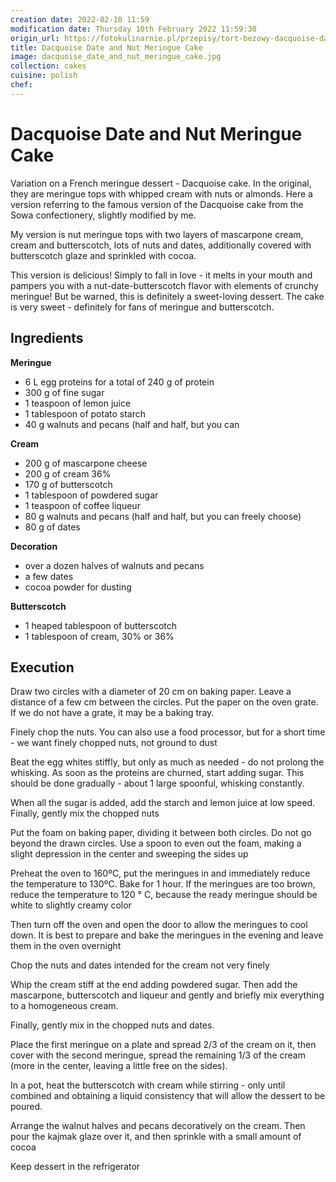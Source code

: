 ```yaml
---
creation date: 2022-02-10 11:59
modification date: Thursday 10th February 2022 11:59:30
origin_url: https://fotokulinarnie.pl/przepisy/tort-bezowy-dacquoise-daktylowo-orzechowy
title: Dacquoise Date and Nut Meringue Cake
image: dacquoise_date_and_nut_meringue_cake.jpg
collection: cakes
cuisine: polish
chef: 
---
```

# Dacquoise Date and Nut Meringue Cake

Variation on a French meringue dessert - Dacquoise cake. In the original, they are meringue tops with whipped cream with nuts or almonds. Here a version referring to the famous version of the Dacquoise cake from the Sowa confectionery, slightly modified by me.

My version is nut meringue tops with two layers of mascarpone cream, cream and butterscotch, lots of nuts and dates, additionally covered with butterscotch glaze and sprinkled with cocoa.

This version is delicious! Simply to fall in love - it melts in your mouth and pampers you with a nut-date-butterscotch flavor with elements of crunchy meringue! But be warned, this is definitely a sweet-loving dessert. The cake is very sweet - definitely for fans of meringue and butterscotch.

## Ingredients

**Meringue**

-   6 L egg proteins for a total of 240 g of protein
-   300 g of fine sugar
-   1 teaspoon of lemon juice
-   1 tablespoon of potato starch
-   40 g walnuts and pecans (half and half, but you can

**Cream**

-   200 g of mascarpone cheese
-   200 g of cream 36%
-   170 g of butterscotch
-   1 tablespoon of powdered sugar
-   1 teaspoon of coffee liqueur
-   80 g walnuts and pecans (half and half, but you can freely choose)
-   80 g of dates

**Decoration**

-   over a dozen halves of walnuts and pecans
-   a few dates
-   cocoa powder for dusting

**Butterscotch**

-   1 heaped tablespoon of butterscotch
-   1 tablespoon of cream, 30% or 36%

## Execution

Draw two circles with a diameter of 20 cm on baking paper. Leave a distance of a few cm between the circles. Put the paper on the oven grate. If we do not have a grate, it may be a baking tray.

Finely chop the nuts. You can also use a food processor, but for a short time - we want finely chopped nuts, not ground to dust

Beat the egg whites stiffly, but only as much as needed - do not prolong the whisking. As soon as the proteins are churned, start adding sugar. This should be done gradually - about 1 large spoonful, whisking constantly. 

When all the sugar is added, add the starch and lemon juice at low speed. Finally, gently mix the chopped nuts

Put the foam on baking paper, dividing it between both circles. Do not go beyond the drawn circles. Use a spoon to even out the foam, making a slight depression in the center and sweeping the sides up

Preheat the oven to 160ºC, put the meringues in and immediately reduce the temperature to 130ºC. Bake for 1 hour. If the meringues are too brown, reduce the temperature to 120 ° C, because the ready meringue should be white to slightly creamy color

Then turn off the oven and open the door to allow the meringues to cool down. It is best to prepare and bake the meringues in the evening and leave them in the oven overnight


Chop the nuts and dates intended for the cream not very finely

Whip the cream stiff at the end adding powdered sugar. Then add the mascarpone, butterscotch and liqueur and gently and briefly mix everything to a homogeneous cream. 

Finally, gently mix in the chopped nuts and dates.

Place the first meringue on a plate and spread 2/3 of the cream on it, then cover with the second meringue, spread the remaining 1/3 of the cream (more in the center, leaving a little free on the sides).

In a pot, heat the butterscotch with cream while stirring - only until combined and obtaining a liquid consistency that will allow the dessert to be poured.

Arrange the walnut halves and pecans decoratively on the cream. Then pour the kajmak glaze over it, and then sprinkle with a small amount of cocoa

Keep dessert in the refrigerator